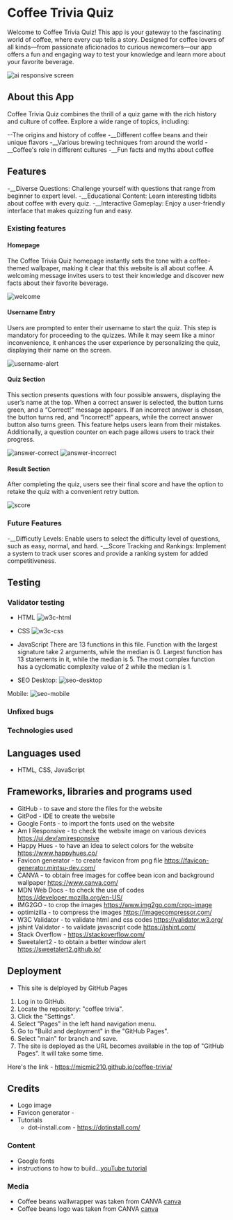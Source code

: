 # Coffee Trivia Quiz

Welcome to Coffee Trivia Quiz! This app is your gateway to the fascinating world of coffee, where every cup tells a story. Designed for coffee lovers of all kinds—from passionate aficionados to curious newcomers—our app offers a fun and engaging way to test your knowledge and learn more about your favorite beverage.

![ai responsive screen](/document/ai-responsive.png)


## About this App 

Coffee Trivia Quiz combines the thrill of a quiz game with the rich history and culture of coffee. Explore a wide range of topics, including:

--The origins and history of coffee 
-__Different coffee beans and their unique flavors 
-__Various brewing techniques from around the world
-__Coffee's role in different cultures
-__Fun facts and myths about coffee 

## Features 
-__Diverse Questions: Challenge yourself with questions that range from beginner to expert level.
-__Educational Content: Learn interesting tidbits about coffee with every quiz.
-__Interactive Gameplay: Enjoy a user-friendly interface that makes quizzing fun and easy.

### Existing features

#### Homepage
The Coffee Trivia Quiz homepage instantly sets the tone with a coffee-themed wallpaper, making it clear that this website is all about coffee. A welcoming message invites users to test their knowledge and discover new facts about their favorite beverage.


![welcome](/document/homepage.png)

#### Username Entry
Users are prompted to enter their username to start the quiz. This step is mandatory for proceeding to the quizzes. While it may seem like a minor inconvenience, it enhances the user experience by personalizing the quiz, displaying their name on the screen.

![username-alert](/document/alert-message.png)

#### Quiz Section
This section presents questions with four possible answers, displaying the user’s name at the top. When a correct answer is selected, the button turns green, and a “Correct!” message appears. If an incorrect answer is chosen, the button turns red, and “Incorrect!” appears, while the correct answer button also turns green. This feature helps users learn from their mistakes. Additionally, a question counter on each page allows users to track their progress.

![answer-correct](/document/correct.png)
![answer-incorrect](/document/incorrect.png)

#### Result Section
After completing the quiz, users see their final score and have the option to retake the quiz with a convenient retry button.

![score](/document/result.png)

### Future Features

-__Difficutly Levels: Enable users to select the difficulty level of questions, such as easy, normal, and hard.
-__Score Tracking and Rankings: Implement a system to track user scores and provide a ranking system for added competitiveness.

## Testing

### Validator testing 

 - HTML
 ![w3c-html](/document/w3c-html.png)

 - CSS
 ![w3c-css](/document/w3c-css.png)

 - JavaScript 
 There are 13 functions in this file.
 Function with the largest signature take 2 arguments, while the median is 0. 
 Largest function has 13 statements in it, while the median is 5.
 The most complex function has a cyclomatic complexity value of 2 while the median is 1.

  - SEO 
 Desktop: ![seo-desktop](/document/seo-desktop.png) 

 Mobile: ![seo-mobile](/document/seo-mobile.png)
 
### Unfixed bugs

### Technologies used 

## Languages used
 - HTML, CSS, JavaScript

## Frameworks, libraries and programs used 
 - GitHub - to save and store the files for the website
 - GitPod - IDE to create the website
 - Google Fonts - to import the fonts used on the website 
 - Am I Responsive - to check the website image on various devices https://ui.dev/amiresponsive
 - Happy Hues - to have an idea to select colors for the website https://www.happyhues.co/
 - Favicon generator - to create favicon from png file https://favicon-generator.mintsu-dev.com/ 
 - CANVA - to obtain free images for coffee bean icon and background wallpaper https://www.canva.com/  
 - MDN Web Docs - to check the use of codes https://developer.mozilla.org/en-US/
 - IMG2GO - to crop the images https://www.img2go.com/crop-image
 - optimizilla - to compress the images https://imagecompressor.com/ 
 - W3C Validator - to validate html and css codes https://validator.w3.org/
 - jshint Validator - to validate javascript code https://jshint.com/
 - Stack Overflow - https://stackoverflow.com/
 - Sweetalert2 - to obtain a better window alert https://sweetalert2.github.io/ 

## Deployment 
 - This site is delployed by GitHub Pages 
 1. Log in to GitHub. 
 2. Locate the repository: "coffee trivia". 
 3. Click the "Settings".
 4. Select "Pages" in the left hand navigation menu. 
 5. Go to "Build and deployment" in the "GitHub Pages".
 6. Select "main" for branch and save. 
 7. The site is deployed as the URL becomes available in the top of "GitHub Pages". It will take some time. 
 

Here's the link - https://micmic210.github.io/coffee-trivia/ 

## Credits 

 - Logo image 
 - Favicon generator - 
 - Tutorials 
    - dot-install.com - https://dotinstall.com/
 


### Content 
 - Google fonts 
 - instructions to how to build...[youTube tutorial]()

### Media 
 - Coffee beans wallwrapper was taken from CANVA [canva](https://www.canva.com/p/templates/EAF2VhW6xnQ-peach-and-brown-sketch-coffee-beans-branches-cups-pattern-phone-wallpaper/)
- Coffee beans logo was taken from CANVA [canva](https://www.canva.com/icons/MAF6Hm58SbQ-coffee-beans-icon/)

